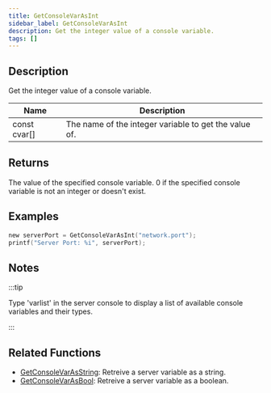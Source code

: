 ```yaml
---
title: GetConsoleVarAsInt
sidebar_label: GetConsoleVarAsInt
description: Get the integer value of a console variable.
tags: []
---
```


## Description

Get the integer value of a console variable.

| Name         | Description                                           |
| ------------ | ----------------------------------------------------- |
| const cvar[] | The name of the integer variable to get the value of. |

## Returns

The value of the specified console variable. 0 if the specified console variable is not an integer or doesn't exist.

## Examples

```c
new serverPort = GetConsoleVarAsInt("network.port");
printf("Server Port: %i", serverPort);
```

## Notes

:::tip

Type 'varlist' in the server console to display a list of available console variables and their types.

:::

## Related Functions

- [GetConsoleVarAsString](GetConsoleVarAsString): Retreive a server variable as a string.
- [GetConsoleVarAsBool](GetConsoleVarAsBool): Retreive a server variable as a boolean.

